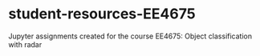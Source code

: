 # student-resources-EE4675
Jupyter assignments created for the course EE4675: Object classification with radar
